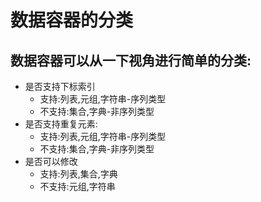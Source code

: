 # 数据容器的分类   
## 数据容器可以从一下视角进行简单的分类:  
- 是否支持下标索引
  - 支持:列表,元组,字符串-序列类型
  - 不支持:集合,字典-非序列类型
- 是否支持重复元素:
  - 支持:列表,元组,字符串-序列类型
  - 不支持:集合,字典-非序列类型
- 是否可以修改
  - 支持:列表,集合,字典
  - 不支持:元组,字符串   